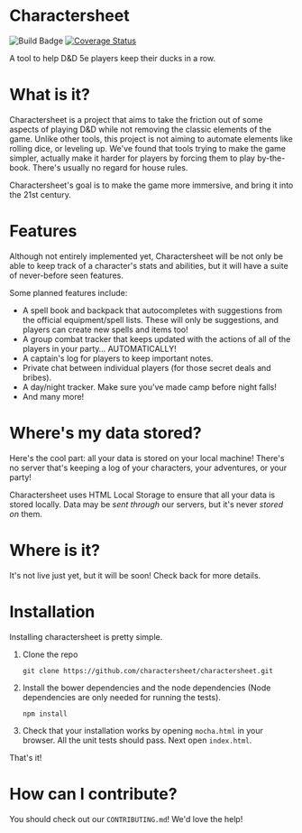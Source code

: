 # Charactersheet

![Build Badge](https://travis-ci.org/adventurerscodex/charactersheet.svg)
[![Coverage Status](https://coveralls.io/repos/adventurerscodex/charactersheet/badge.svg?branch=master&service=github)](https://coveralls.io/github/adventurerscodex/charactersheet?branch=master)

A tool to help D&D 5e players keep their ducks in a row. 

What is it?
===========

Charactersheet is a project that aims to take the friction out of some aspects of playing D&D while not removing the classic elements of the game. Unlike other tools, this project is not aiming to automate elements like rolling dice, or leveling up. We've found that tools trying to make the game simpler, actually make it harder for players by forcing them to play by-the-book. There's usually no regard for house rules. 

Charactersheet's goal is to make the game more immersive, and bring it into the 21st century.

Features
========

Although not entirely implemented yet, Charactersheet will be not only be able to keep track of a character's stats and abilities, but it will have a suite of never-before seen features.

Some planned features include:

- A spell book and backpack that autocompletes with suggestions from the official equipment/spell lists. These will only be suggestions, and players can create new spells and items too!
- A group combat tracker that keeps updated with the actions of all of the players in your party… AUTOMATICALLY!
- A captain's log for players to keep important notes.
- Private chat between individual players (for those secret deals and bribes).
- A day/night tracker. Make sure you've made camp before night falls!
- And many more!

Where's my data stored?
=======================

Here's the cool part: all your data is stored on your local machine! There's no server that's keeping a log of your characters, your adventures, or your party! 

Charactersheet uses HTML Local Storage to ensure that all your data is stored locally. Data may be *sent through* our servers, but it's never *stored on* them.

Where is it?
============

It's not live just yet, but it will be soon! Check back for more details.

Installation
============

Installing charactersheet is pretty simple. 

1. Clone the repo 
    
    `git clone https://github.com/charactersheet/charactersheet.git`

2. Install the bower dependencies and the node dependencies (Node dependencies
   are only needed for running the tests).

	`npm install`

3. Check that your installation works by opening `mocha.html` in your browser.
   All the unit tests should pass. Next open `index.html`. 

That's it!

How can I contribute?
=====================

You should check out our `CONTRIBUTING.md`! We'd love the help! 
